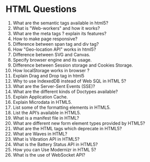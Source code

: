 # HTML Questions

1. What are the semantic tags available in html5?
1. What is "Web-workers" and how it works?
1. What are the meta tags ? explain its features?
1. How to make page responsive?
1. Difference between span tag and div tag?
1. How "Geo-location API" works in html5?
1. Difference between SVG and Canvas.
1. Specify browser engine and its usage.
1. Difference between Session storage and Cookies Storage.
1. How localStorage works in browser ?
1. Explain Drag and Drop tag in html5
1. Why to use IndexedDB instead of Web SQL in HTML 5?
1. What are the Server-Sent Events (SSE)?
1. What are the different kinds of Doctypes available?
1. Explain Application Cache.
1. Explain Microdata in HTML5.
1. List some of the formatting elements in HTML5.
1. List the API’s available in HTML5.
1. What is a manifest file in HTML?
1. What are different new form element types provided by HTML5?
1. What are the HTML tags which deprecate in HTML5?
1. What are Waves in HTML?
1. What is Vibration API in HTML5?
1. What is the Battery Status API in HTML5?
1. How you can Use Modernizr in HTML 5?
1. What is the use of WebSocket API?
